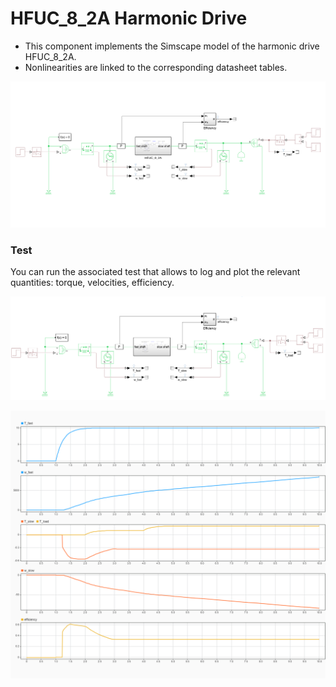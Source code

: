 HFUC_8_2A Harmonic Drive
========================

- This component implements the Simscape model of the harmonic drive HFUC_8_2A.
- Nonlinearities are linked to the corresponding datasheet tables.

![model](./assets/model.png)

### Test
You can run the associated test that allows to log and plot the relevant quantities: torque, velocities, efficiency.

![test](./assets/test.png)

![results](./assets/results.png)
